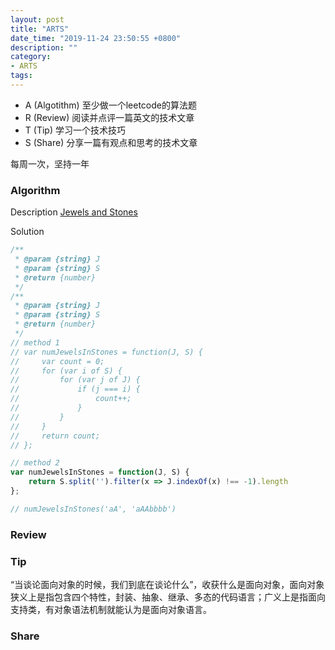 ```yaml
---
layout: post
title: "ARTS"
date_time: "2019-11-24 23:50:55 +0800"
description: ""
category:
- ARTS
tags:
---
```



- A (Algotithm) 至少做一个leetcode的算法题
- R (Review) 阅读并点评一篇英文的技术文章
- T (Tip) 学习一个技术技巧
- S (Share) 分享一篇有观点和思考的技术文章

每周一次，坚持一年

### Algorithm

Description
[Jewels and Stones](https://leetcode.com/problems/jewels-and-stones/)

Solution

```JavaScript
/**
 * @param {string} J
 * @param {string} S
 * @return {number}
 */
/**
 * @param {string} J
 * @param {string} S
 * @return {number}
 */
// method 1
// var numJewelsInStones = function(J, S) {
//     var count = 0;
//     for (var i of S) {
//         for (var j of J) {
//             if (j === i) {
//                 count++;
//             }
//         }
//     }
//     return count;
// };

// method 2
var numJewelsInStones = function(J, S) {
    return S.split('').filter(x => J.indexOf(x) !== -1).length
};

// numJewelsInStones('aA', 'aAAbbbb')
```

### Review


### Tip

“当谈论面向对象的时候，我们到底在谈论什么”，收获什么是面向对象，面向对象狭义上是指包含四个特性，封装、抽象、继承、多态的代码语言；广义上是指面向支持类，有对象语法机制就能认为是面向对象语言。

### Share
